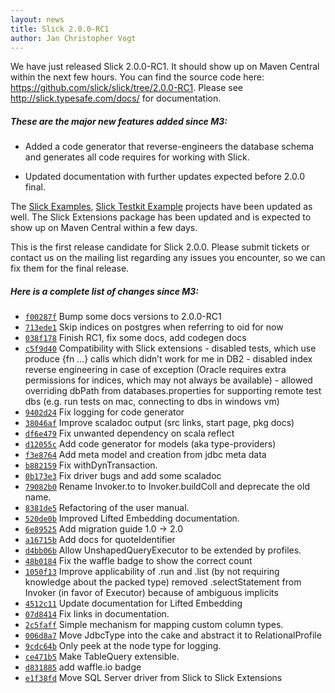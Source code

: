 ```yaml
---
layout: news
title: Slick 2.0.0-RC1
author: Jan Christopher Vogt
---
```

We have just released Slick 2.0.0-RC1. It
should show up on Maven Central within the next few hours. You can find the
source code here: <https://github.com/slick/slick/tree/2.0.0-RC1>. Please see
<http://slick.typesafe.com/docs/> for documentation.

##### These are the major new features added since M3:

* Added a code generator that reverse-engineers the database schema and
  generates all code requires for working with Slick.

* Updated documentation with further updates expected before 2.0.0 final.

The [Slick Examples](https://github.com/slick/slick-examples),
[Slick Testkit Example](https://github.com/slick/slick-testkit-example)
 projects have been updated as well. The Slick Extensions package has
 been updated and is expected to show up on Maven Central within a few days.

This is the first release candidate for Slick 2.0.0. Please
submit tickets or contact us on the mailing list regarding any
issues you encounter, so we can fix them for the final release.

##### Here is a complete list of changes since M3:

* [``f00287f``](https://github.com/slick/slick/commit/f00287f0178de9f2926a4389cd172965e3fc03e7) Bump some docs versions to 2.0.0-RC1
* [``713ede1``](https://github.com/slick/slick/commit/713ede19c806e44ab80a9790bf9428b0b32adf6c) Skip indices on postgres when referring to oid for now
* [``038f178``](https://github.com/slick/slick/commit/038f1784daa947fed0f8439ee87c5f2a1e62c67d) Finish RC1, fix some docs, add codegen docs
* [``c5f9d40``](https://github.com/slick/slick/commit/c5f9d402a65f0f3bbc82e84e090dfe804cade904) Compatibility with Slick extensions - disabled tests, which use produce {fn …} calls which didn’t work for me in DB2 - disabled index reverse engineering in case of exception (Oracle requires extra permissions for indices, which may not always be available) - allowed overriding dbPath from databases.properties for supporting remote test dbs (e.g. run tests on mac, connecting to dbs in windows vm)
* [``9402d24``](https://github.com/slick/slick/commit/9402d24cf61ae50d40715e2a2a61f6ba9c91704b) Fix logging for code generator
* [``38046af``](https://github.com/slick/slick/commit/38046afe56a362760989a1f427aab94f3047f03b) Improve scaladoc output (src links, start page, pkg docs)
* [``df6e479``](https://github.com/slick/slick/commit/df6e479cee8f6f8764122c43b0b72ff2f481cbad) Fix unwanted dependency on scala reflect
* [``d12055c``](https://github.com/slick/slick/commit/d12055c08e70d22d0cf73e175f70f42c497a3ea1) Add code generator for models (aka type-providers)
* [``f3e8764``](https://github.com/slick/slick/commit/f3e87645e3fa2701580dff7890d3ab5d7c53f745) Add meta model and creation from jdbc meta data
* [``b882159``](https://github.com/slick/slick/commit/b8821593390bc22e52b78b1cb22a17cff2a41512) Fix withDynTransaction.
* [``0b173e3``](https://github.com/slick/slick/commit/0b173e3be3f347196de39e9db4edab55eeff8ca5) Fix driver bugs and add some scaladoc
* [``79082b0``](https://github.com/slick/slick/commit/79082b0365296f319be8d8dfcfb524251ef3d188) Rename Invoker.to to Invoker.buildColl and deprecate the old name.
* [``8381de5``](https://github.com/slick/slick/commit/8381de5a6a597af51df2f28db5d5873d79d37c7a) Refactoring of the user manual.
* [``520de0b``](https://github.com/slick/slick/commit/520de0b480a5fd648a5beff2b716c7defa0fe076) Improved Lifted Embedding documentation.
* [``6e89525``](https://github.com/slick/slick/commit/6e895253e3801a92cc5f569d71ca6667ce9947c2) Add migration guide 1.0 -> 2.0
* [``a16715b``](https://github.com/slick/slick/commit/a16715ba4c881973e8141f7ee8cd99ea653266a7) Add docs for quoteIdentifier
* [``d4bb06b``](https://github.com/slick/slick/commit/d4bb06b038bd39d93c365ab4c7e2b07fb5ce639f) Allow UnshapedQueryExecutor to be extended by profiles.
* [``48b0184``](https://github.com/slick/slick/commit/48b0184c7d9f408fd649ac43e182e87a4f230918) Fix the waffle badge to show the correct count
* [``1050f13``](https://github.com/slick/slick/commit/1050f137d2e348a05225e8fbc99205fd6ace36c1) Improve applicability of .run and .list (by not requiring knowledge about the packed type) removed .selectStatement from Invoker (in favor of Executor) because of ambiguous implicits
* [``4512c11``](https://github.com/slick/slick/commit/4512c11f4af8652cc645788e874341ef2e054938) Update documentation for Lifted Embedding
* [``07d8414``](https://github.com/slick/slick/commit/07d841455871fe16150ee480d74a489f57f18ee2) Fix links in documentation.
* [``2c5faff``](https://github.com/slick/slick/commit/2c5faff8f91366c69eb1d4829cc1a5cee1a7e3b2) Simple mechanism for mapping custom column types.
* [``006d8a7``](https://github.com/slick/slick/commit/006d8a71b629099712e53ca04abc156b50818684) Move JdbcType into the cake and abstract it to RelationalProfile
* [``9cdc64b``](https://github.com/slick/slick/commit/9cdc64b636dbe431c423e51f7b99d623586caac7) Only peek at the node type for logging.
* [``ce471b5``](https://github.com/slick/slick/commit/ce471b5b588edf201b18cfd2aa4d990b83a51de5) Make TableQuery extensible.
* [``d831885``](https://github.com/slick/slick/commit/d83188555e663a15ce0e6dab01e285b344636ff4) add waffle.io badge
* [``e1f38fd``](https://github.com/slick/slick/commit/e1f38fdcaa0e1105f9980c81a945e2ea27f4eb56) Move SQL Server driver from Slick to Slick Extensions
